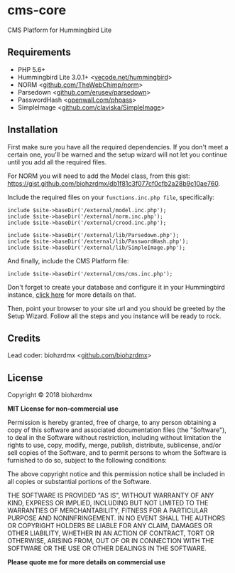 cms-core
========

CMS Platform for Hummingbird Lite

## Requirements

- PHP 5.6+
- Hummingbird Lite 3.0.1+ <[vecode.net/hummingbird](https://io.vecode.net/hummingbird/)>
- NORM <[github.com/TheWebChimp/norm](https://github.com/TheWebChimp/norm)>
- Parsedown <[github.com/erusev/parsedown](https://github.com/erusev/parsedown)>
- PasswordHash <[openwall.com/phpass](http://www.openwall.com/phpass/)>
- SimpleImage <[github.com/claviska/SimpleImage](https://github.com/claviska/SimpleImage)>

## Installation

First make sure you have all the required dependencies. If you don't meet a certain one, you'll be warned and the setup wizard will not let you continue until you add all the required files.

For NORM you will need to add the Model class, from this gist: https://gist.github.com/biohzrdmx/db1f81c3f077cf0cfb2a28b9c10ae760.

Include the required files on your `functions.inc.php file`, specifically:

	include $site->baseDir('/external/model.inc.php');
	include $site->baseDir('/external/norm.inc.php');
	include $site->baseDir('/external/crood.inc.php');

	include $site->baseDir('/external/lib/Parsedown.php');
	include $site->baseDir('/external/lib/PasswordHash.php');
	include $site->baseDir('/external/lib/SimpleImage.php');

And finally, include the CMS Platform file:

	include $site->baseDir('/external/cms/cms.inc.php');

Don't forget to create your database and configure it in your Hummingbird instance, [click here](https://docs.vecode.net/hummingbird-v3/tutorials/database) for more details on that.

Then, point your browser to your site url and you should be greeted by the Setup Wizard. Follow all the steps and you instance will be ready to rock.

## Credits

Lead coder: biohzrdmx <[github.com/biohzrdmx](https://github.com/biohzrdmx)>

## License

Copyright © 2018 biohzrdmx

**MIT License for non-commercial use**

Permission is hereby granted, free of charge, to any person obtaining a copy of this software and associated documentation files (the "Software"), to deal in the Software without restriction, including without limitation the rights to use, copy, modify, merge, publish, distribute, sublicense, and/or sell copies of the Software, and to permit persons to whom the Software is furnished to do so, subject to the following conditions:

The above copyright notice and this permission notice shall be included in all copies or substantial portions of the Software.

THE SOFTWARE IS PROVIDED "AS IS", WITHOUT WARRANTY OF ANY KIND, EXPRESS OR IMPLIED, INCLUDING BUT NOT LIMITED TO THE WARRANTIES OF MERCHANTABILITY, FITNESS FOR A PARTICULAR PURPOSE AND NONINFRINGEMENT. IN NO EVENT SHALL THE AUTHORS OR COPYRIGHT HOLDERS BE LIABLE FOR ANY CLAIM, DAMAGES OR OTHER LIABILITY, WHETHER IN AN ACTION OF CONTRACT, TORT OR OTHERWISE, ARISING FROM, OUT OF OR IN CONNECTION WITH THE SOFTWARE OR THE USE OR OTHER DEALINGS IN THE SOFTWARE.

**Please quote me for more details on commercial use**